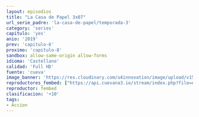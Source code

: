 ```yaml
---
layout: episodios
title: "La Casa de Papel 3x07"
url_serie_padre: 'la-casa-de-papel/temporada-3'
category: 'series'
capitulo: 'yes'
anio: '2019'
prev: 'capitulo-6'
proximo: 'capitulo-8'
sandbox: allow-same-origin allow-forms
idioma: 'Castellano'
calidad: 'Full HD'
fuente: 'cueva'
image_banner: 'https://res.cloudinary.com/u4innovation/image/upload/v1563567323/casa3-banner-min_yqqryd.jpg'
reproductores_fembed: ["https://api.cuevana3.io/stream/index.php?file=ek5lbm9xYWNrS0xYMTZLa2xNbkdvY3ZTb3BtZng4TGp6ZFpobGFMUGtPSFQxYWFYWU1QUDFORGNwcVpnbEplc2xaTnJZSlRTMGViVTBxZGdsdEhPb3RqWGFXWnBtcFNsbHNLR2gzV3l3THVvd29aaVpzR21vNXZDaFhlSndaU2gwZE5uVmFuRHpkekkwbmVYcHNiR3JaV1lhMlZwbTVTbmw1dHlvcUxWMWRMWTNLT1hjTlhHNWMzSQ","Castellano","https://feurl.com/v/4mgy3fzl1q4y8ye","Castellano","https://www.seriemega.site/v/lyg7lcnddr-gzw6","Castellano"]
reproductor: fembed
clasificacion: '+10'
tags:
- Accion
---
```













